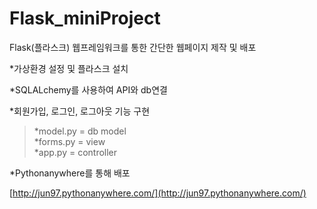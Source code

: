 # Flask_miniProject
Flask(플라스크) 웹프레임워크를 통한 간단한 웹페이지 제작 및 배포
 
 *가상환경 설정 및 플라스크 설치   
 
 *SQLALchemy를 사용하여 API와 db연결   
 
 *회원가입, 로그인, 로그아웃 기능 구현    
  > *model.py = db model   
   *forms.py = view   
   *app.py = controller   

*Pythonanywhere를 통해 배포 

[http://jun97.pythonanywhere.com/](http://jun97.pythonanywhere.com/)

